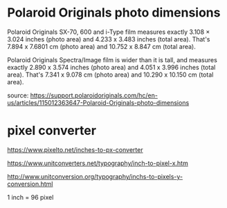 # Polaroid Originals photo dimensions

Polaroid Originals SX-70, 600 and i-Type film measures exactly 3.108 × 3.024 inches (photo area) and 4.233 x 3.483 inches (total area). That's 7.894 x 7.6801 cm (photo area) and 10.752 x 8.847 cm (total area). 

Polaroid Originals Spectra/Image film is wider than it is tall, and measures exactly 2.890 x 3.574 inches (photo area) and 4.051 x 3.996 inches (total area). That's 7.341 x 9.078 cm (photo area) and 10.290 x 10.150 cm (total area). 

source: https://support.polaroidoriginals.com/hc/en-us/articles/115012363647-Polaroid-Originals-photo-dimensions

# pixel converter

https://www.pixelto.net/inches-to-px-converter

https://www.unitconverters.net/typography/inch-to-pixel-x.htm

http://www.unitconversion.org/typography/inchs-to-pixels-y-conversion.html

1 inch = 96 pixel
